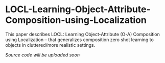 # LOCL-Learning-Object-Attribute-Composition-using-Localization
This paper describes LOCL: Learning Object-Attribute (O-A) Composition using Localization – that generalizes composition zero shot learning to objects in cluttered/more realistic settings.


_Source code will be uploaded soon_
